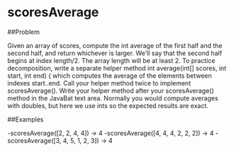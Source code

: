 # scoresAverage

##Problem

Given an array of scores, compute the int average of the first half and the second half, and return whichever is larger. We'll say that the second half begins at index length/2. The array length will be at least 2. To practice decomposition, write a separate helper method
int average(int[] scores, int start, int end) { which computes the average of the elements between indexes start..end. Call your helper method twice to implement scoresAverage(). Write your helper method after your scoresAverage() method in the JavaBat text area. Normally you would compute averages with doubles, but here we use ints so the expected results are exact.

##Examples

-scoresAverage([2, 2, 4, 4]) → 4
-scoresAverage([4, 4, 4, 2, 2, 2]) → 4
-scoresAverage([3, 4, 5, 1, 2, 3]) → 4